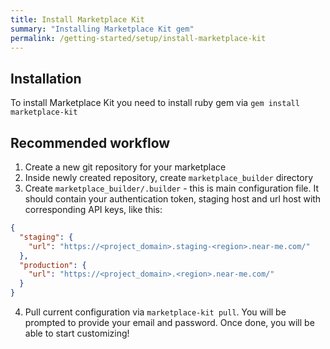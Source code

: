 ```yaml
---
title: Install Marketplace Kit
summary: "Installing Marketplace Kit gem"
permalink: /getting-started/setup/install-marketplace-kit
---
```

## Installation

To install Marketplace Kit you need to install ruby gem via `gem install marketplace-kit`

## Recommended workflow
1. Create a new git repository for your marketplace
2. Inside newly created repository, create `marketplace_builder` directory
3. Create `marketplace_builder/.builder` - this is main configuration file. It should contain your authentication token, staging host and url host with corresponding API keys, like this:

```json
{
  "staging": {
    "url": "https://<project_domain>.staging-<region>.near-me.com/"
  },
  "production": {
    "url": "https://<project_domain>.<region>.near-me.com/"
  }
}
```
4. Pull current configuration via `marketplace-kit pull`. You will be prompted to provide your email and password. Once done, you will be able to start customizing!


